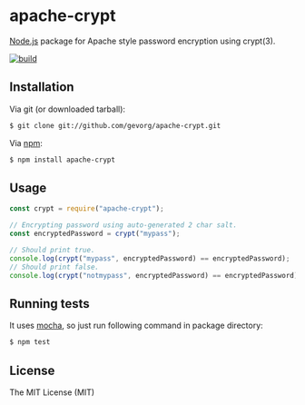# apache-crypt
[Node.js](http://nodejs.org/) package for Apache style password encryption using crypt(3).

[![build](https://github.com/gevorg/apache-crypt/workflows/build/badge.svg)](https://github.com/gevorg/apache-crypt/actions/workflows/build.yml)

## Installation

Via git (or downloaded tarball):

```bash
$ git clone git://github.com/gevorg/apache-crypt.git
```
Via [npm](http://npmjs.org/):

```bash
$ npm install apache-crypt
```

## Usage

```javascript
const crypt = require("apache-crypt");

// Encrypting password using auto-generated 2 char salt.
const encryptedPassword = crypt("mypass");

// Should print true.
console.log(crypt("mypass", encryptedPassword) == encryptedPassword);
// Should print false.
console.log(crypt("notmypass", encryptedPassword) == encryptedPassword);
```

## Running tests

It uses [mocha](https://mochajs.org/), so just run following command in package directory:

```bash
$ npm test
```

## License

The MIT License (MIT)